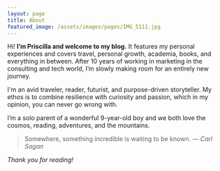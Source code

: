 ```yaml
---
layout: page
title: About
featured_image: /assets/images/pages/IMG_5111.jpg
---
```


Hi! **I’m Priscilla and welcome to my blog.** It features my personal experiences and covers travel, personal growth, academia, books, and everything in between. After 10 years of working in marketing in the consulting and tech world, I’m slowly making room for an entirely new journey.  

I'm an avid traveler, reader, futurist, and purpose-driven storyteller. My ethos is to combine resilience with curiosity and passion, which in my opinion, you can never go wrong with.

I’m a solo parent of a wonderful 9-year-old boy and we both love the cosmos, reading, adventures, and the mountains. 

>Somewhere, something incredible is waiting to be known. <cite>— Carl Sagan</cite>

*Thank you for reading!* 
